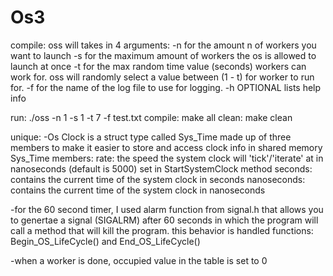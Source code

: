 # Os3
compile: oss will takes in 4 arguments: -n for the amount n of workers you want to launch -s for the maximum amount of workers the os is allowed to launch at once -t for the max random time value (seconds) workers can work for. oss will randomly select a value between (1 - t) for worker to run for. -f for the name of the log file to use for logging. -h OPTIONAL lists help info

run: ./oss -n 1 -s 1 -t 7 -f test.txt
compile: make all
clean: make clean

unique: -Os Clock is a struct type called Sys_Time made up of three members to make it easier to store and access clock info in shared memory Sys_Time members: rate: the speed the system clock will 'tick'/'iterate' at in nanoseconds (default is 5000) set in StartSystemClock method seconds: contains the current time of the system clock in seconds nanoseconds: contains the current time of the system clock in nanoseconds

-for the 60 second timer, I used alarm function from signal.h that allows you to genertae a signal (SIGALRM) after 60 seconds in which the program will call a method that will kill the program. this behavior is handled functions: Begin_OS_LifeCycle() and End_OS_LifeCycle()

-when a worker is done, occupied value in the table is set to 0
